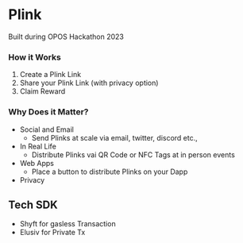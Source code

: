 # Plink
Built during OPOS Hackathon 2023

### How it Works
1. Create a Plink Link
2. Share your Plink Link (with privacy option)
3. Claim Reward

### Why Does it Matter?

- Social and Email
    - Send Plinks at scale via email, twitter, discord etc.,
- In Real Life
    - Distribute Plinks vai QR Code or NFC Tags at in person events
- Web Apps
    - Place a button to distribute Plinks on your Dapp
- Privacy

## Tech SDK
- Shyft for gasless Transaction
- Elusiv for Private Tx